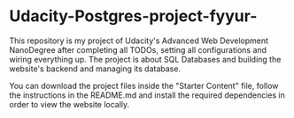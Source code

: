 # Udacity-Postgres-project-fyyur-
This repository is my project of Udacity's Advanced Web Development NanoDegree after completing all TODOs, setting all configurations and wiring
everything up. The project is about SQL Databases and building the website's backend and managing its database. 

You can download the project files inside the "Starter Content"
file, follow the instructions in the README.md and install the required dependencies in order to view the website locally.
